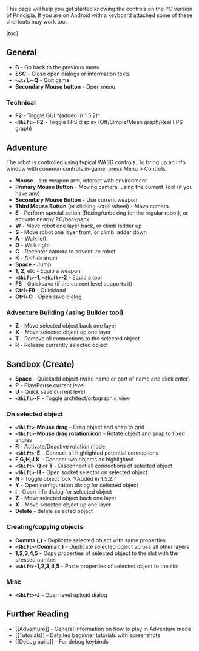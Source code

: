 This page will help you get started knowing the controls on the PC version of Principia. If you are on Android with a keyboard attached some of these shortcuts may work too.

[toc]

## General
- **B** - Go back to the previous menu
- **ESC** - Close open dialogs or information texts
- **`<ctrl>`-Q** - Quit game
- **Secondary Mouse button** - Open menu

### Technical
- **F2** - Toggle GUI ^(added in 1.5.2)^
- **`<Shift>`-F2** - Toggle FPS display (Off/Simple/Mean graph/Real FPS graph)

## Adventure
The robot is controlled using typical WASD controls. To bring up an info window with common controls in-game, press Menu > Controls.

- **Mouse** - aim weapon arm, interact with environment
- **Primary Mouse Button** - Moving camera, using the current Tool (if you have any)
- **Secondary Mouse Button** - Use current weapon
- **Third Mouse Button** (or clicking scroll wheel) - Move camera
- **E** - Perform special action (Boxing/unboxing for the regular robot), or activate nearby RC/backpack
- **W** - Move robot one layer back, or climb ladder up
- **S** - Move robot one layer front, or climb ladder down
- **A** - Walk left
- **D** - Walk right
- **C** - Recenter camera to adventure robot
- **K** - Self-destruct
- **Space** - Jump
- **1**, **2**, etc - Equip a weapon
- **`<Shift>`-1**, **`<Shift>`-2** - Equip a tool
- **F5** - Quicksave (if the current level supports it)
- **Ctrl+F9** - Quickload
- **Ctrl+O** - Open save dialog

### Adventure Building (using Builder tool)
- **Z** - Move selected object back one layer
- **X** - Move selected object up one layer
- **T** - Remove all connections to the selected object
- **R** - Release currently selected object

## Sandbox (Create)
- **Space** - Quickadd object (write name or part of name and click enter)
- **P** - Play/Pause current level
- **U** - Quick save current level
- **`<Shift>`-F** - Toggle architect/ortographic view

### On selected object
- **`<Shift>`-Mouse drag** - Drag object and snap to grid
- **`<Shift>`-Mouse drag rotation icon** - Rotate object and snap to fixed angles
- **R** - Activate/Deactive rotation mode
- **`<Shift>`-E** - Connect all highlighted potential connections
- **F,G,H,J,K** - Connect two objects as highlighted
- **`<Shift>`-Q** or **T** - Disconnect all connections of selected object
- **`<Shift>`-H** - Open socket selector on selected object
- **N** - Toggle object lock ^(Added in 1.5.2)^
- **Y** - Open configuration dialog for selected object
- **I** - Open info dialog for selected object
- **Z** - Move selected object back one layer
- **X** - Move selected object up one layer
- **Delete** - delete selected object

### Creating/copying objects
- **Comma (,)** - Duplicate selected object with same properties
- **`<Shift>`-Comma (,)** - Duplicate selected object across all other layers
- **1,2,3,4,5** - Copy properties of selected object to the slot with the pressed number
- **`<Shift>`-1,2,3,4,5** - Paste properties of selected object to the slot

### Misc
- **`<Shift>`-J** - Open level upload dialog

## Further Reading
- [[Adventure]] - General information on how to play in Adventure mode
- [[Tutorials]] - Detailed beginner tutorials with screenshots
- [[Debug build]] - For debug keybinds